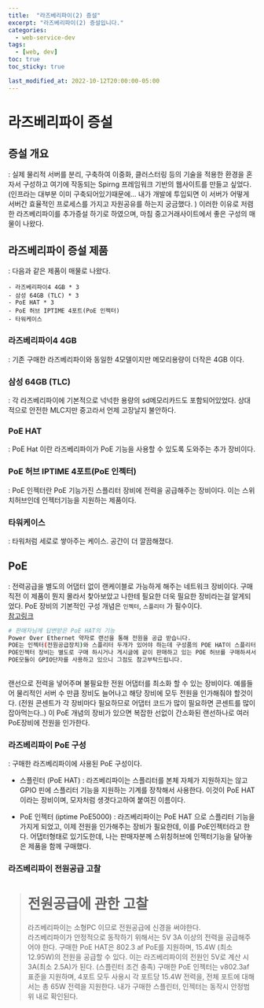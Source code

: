 ```yaml
---
title:  "라즈베리파이(2) 증설"
excerpt: "라즈베리파이(2) 증설입니다."
categories:
  - web-service-dev
tags:
  - [web, dev]
toc: true
toc_sticky: true

last_modified_at: 2022-10-12T20:00:00-05:00
---
```


# 라즈베리파이 증설
## 증설 개요
  : 실제 물리적 서버를 분리, 구축하여 이중화, 클러스터링 등의 기술을 적용한 환경을 혼자서 구성하고 여기에 작동되는 Spirng 프레임워크 기반의 웹사이트를 만들고 싶었다. (인프라는 대부분 이미 구축되어있기때문에... 내가 개발에 투입되면 이 서버가 어떻게 서버간 효율적인 프로세스를 가지고 자원공유를 하는지 궁금했다. ) 이러한 이유로 저렴한 라즈베리파이를 추가증설 하기로 하였으며, 마침 중고거래사이트에서 좋은 구성의 매물이 나왔다.


## 라즈베리파이 증설 제품
  : 다음과 같은 제품이 매물로 나왔다.  

    - ​라즈베리파이4 4GB * 3
    - 삼성 64GB (TLC) * 3
    - PoE HAT * 3
    - PoE 허브 IPTIME 4포트(PoE 인젝터)
    - 타워케이스

    
### 라즈베리파이4 4GB
  : 기존 구매한 라즈베리파이와 동일한 4모델이지만 메모리용량이 더작은 4GB 이다.
  
### 삼성 64GB (TLC)
  : 각 라즈베리파이에 기본적으로 넉넉한 용량의 sd메모리카드도 포함되어있었다. 상대적으로 안전한 MLC지만 중고라서 언제 고장날지 불안하다.

### PoE HAT
  : PoE Hat 이란 라즈베리파이가 PoE 기능을 사용할 수 있도록 도와주는 추가 장비이다.

### PoE 허브 IPTIME 4포트(PoE 인젝터)
  : PoE 인젝터란 PoE 기능가진 스플리터 장비에 전력을 공급해주는 장비이다. 이는 스위치허브인데 인젝터기능을 지원하는 제품이다.

### 타워케이스
  : 타워처럼 세로로 쌓아주는 케이스. 공간이 더 깔끔해졌다.


## PoE
  : 전력공급을 별도의 어댑터 없이 랜케이블로 가능하게 해주는 네트워크 장비이다. 구매직전 이 제품이 뭔지 몰라서 찾아보았고 나한테 필요한 더욱 필요한 장비라는걸 알게되었다. PoE 장비의 기본적인 구성 개념은 `인젝터`, `스플리터` 가 필수이다.  
  [참고링크](https://m.post.naver.com/viewer/postView.nhn?volumeNo=27447189&memberNo=21060)

  ```bash
  # 판매자님께 답변받은 PoE HAT의 기능
  Power Over Ethernet 약자로 랜선을 통해 전원을 공급 받습니다.
  POE는 인젝터(전원공급장치)와 스플리터 두개가 있어야 하는데 구성품의 POE HAT이 스플리터이고,
  POE인젝터 장비는 별도로 구매 하시거나 게시글에 같이 판매하고 있는 POE 허브를 구매하셔서 사용하면됩니다.
  POE모듈이 GPIO단자를 사용하고 있으니 그점도 참고부탁드립니다.
    
  ```

  랜선으로 전력을 넣어주며 불필요한 전원 어댑터를 최소화 할 수 있는 장비이다. 예를들어 물리적인 서버 수 만큼 장비도 늘어나고 해당 장비에 모두 전원을 인가해줘야 할것이다. (전원 콘센트가 각 장비마다 필요하므로 어댑터 코드가 많이 필요하면 콘센트를 많이잡아먹는다..) 이 PoE 개념의 장비가 있으면 복잡한 선없이 간소화된 랜선하나로 여러 PoE장비에 전원을 인가한다.  


### 라즈베리파이 PoE 구성
  : 구매한 라즈베리파이에 사용된 PoE 구성이다.

* 스플린터 (PoE HAT)
  : 라즈베리파이는 스플리터를 본체 자체가 지원하지는 않고  GPIO 핀에 스플리터 기능을 지원하는 기계를 장착해서 사용한다. 이것이 PoE HAT 이라는 장비이며, 모자처럼 생겻다고하여 붙여진 이름이다.

* PoE 인젝터 (iptime PoE5000)
  : 라즈베리파이는 PoE HAT 으로 스플리터 기능을 가지게 되었고, 이제 전원을 인가해주는 장비가 필요한데, 이를 PoE인젝터라고 한다. 어댑터형태로 있기도한데, 나는 판매자분께 스위칭허브에 인젝터기능을 달아놓은 제품을 함께 구매했다.  

### 라즈베리파이 전원공급 고찰 
> # 전원공급에 관한 고찰  
> 라즈베리파이는 소형PC 이므로 전원공급에 신경을 써야한다.  
> 라즈베리파이가 안정적으로 동작하기 위해서는 5V 3A 이상의 전력을 공급해주어야 한다.
> 구매한 PoE HAT은 802.3 af PoE를 지원하며, 15.4W (최소 12.95W)의 전원을 공급할 수 있다. 이는 라즈베리파이의 전원인 5V로 계산 시 3A(최소 2.5A)가 된다. (스플린터 조건 충족)
> 구매한 PoE 인젝터는 v802.3af 표준을 지원하며, 4포트 모두 사용시 각 포트당 15.4W 전력을, 전체 포트에 대해서는 총 65W 전력을 지원한다.
> 내가 구매한 스플린터, 인젝터는 동작시 안정범위 내로 확인된다.

